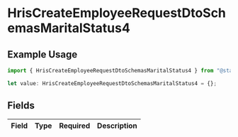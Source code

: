 # HrisCreateEmployeeRequestDtoSchemasMaritalStatus4

## Example Usage

```typescript
import { HrisCreateEmployeeRequestDtoSchemasMaritalStatus4 } from "@stackone/stackone-client-ts/sdk/models/shared";

let value: HrisCreateEmployeeRequestDtoSchemasMaritalStatus4 = {};
```

## Fields

| Field       | Type        | Required    | Description |
| ----------- | ----------- | ----------- | ----------- |